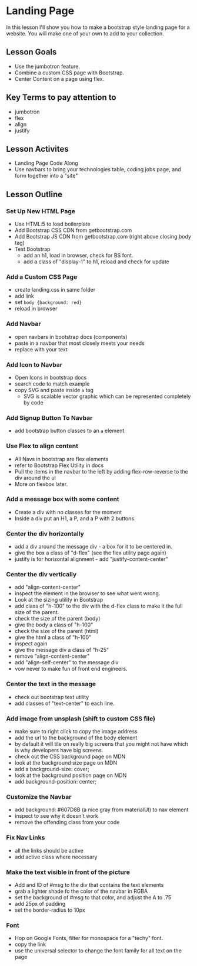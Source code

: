 # Landing Page
In this lesson I'll show you how to make a bootstrap style landing page for a website.  You will make one of your own to add to your collection.

## Lesson Goals
- Use the jumbotron feature.
- Combine a custom CSS page with Bootstrap.
- Center Content on a page using flex.

## Key Terms to pay attention to
- jumbotron
- flex
- align
- justify


## Lesson Activites
- Landing Page Code Along
- Use navbars to bring your technologies table, coding jobs page, and form together into a "site"

## Lesson Outline
### Set Up New HTML Page
- Use HTML:5 to load boilerplate
- Add Bootstrap CSS CDN from getbootstrap.com
- Add Bootstrap JS CDN from getbootstrap.com (right above closing body tag)
- Test Bootstrap
    - add an h1, load in browser, check for BS font.
    - add a class of "display-1" to h1, reload and check for update

### Add a Custom CSS Page
- create landing.css in same folder
- add link
- set ```body {background: red}```
- reload in browser

### Add Navbar
- open navbars in bootstrap docs (components)
- paste in a navbar that most closely meets your needs
- replace with your text

### Add Icon to Navbar
- Open Icons in bootstrap docs
- search code to match example
- copy SVG and paste inside `a` tag
    - SVG is scalable vector graphic which can be represented completely by code

### Add Signup Button To Navbar
- add bootstrap button classes to an `a` element.

### Use Flex to align content
- All Navs in bootstrap are flex elements
- refer to Bootstrap Flex Utility in docs
- Pull the items in the navbar to the left by adding flex-row-reverse to the div around the ul
- More on flexbox later.

### Add a message box with some content
- Create a div with no classes for the moment
- Inside a div put an H1, a P, and a P with 2 buttons.

### Center the div horizontally
- add a div around the message div - a box for it to be centered in.
- give the box a class of "d-flex" (see the flex utility page again)
- justify is for horizontal alignment - add "justify-content-center"

### Center the div vertically
- add "align-content-center"
- inspect the element in the browser to see what went wrong.
- Look at the sizing utility in Bootstrap
- add class of "h-100" to the div with the d-flex class to make it the full size of the parent.
- check the size of the parent (body)
- give the body a class of "h-100"
- check the size of the parent (html)
- give the html a class of "h-100"
- inspect again
- give the message div a class of "h-25"
- remove "align-content-center"
- add "align-self-center" to the message div
- vow never to make fun of front end engineers.

### Center the text in the message
- check out bootstrap text utility
- add classes of "text-center" to each line.

### Add image from unsplash (shift to custom CSS file)
- make sure to right click to copy the image address
- add the url to the background of the body element
- by default it will tile on really big screens that you might not have which is why developers have big screens.
- check out the CSS background page on MDN
- look at the background size page on MDN
- add a background-size: cover;
- look at the background position page on MDN
- add background-position: center;

### Customize the Navbar
- add background: #607D8B (a nice gray from materialUI) to nav element
- inspect to see why it doesn't work
- remove the offending class from your code

### Fix Nav Links
- all the links should be active
- add active class where necessary

### Make the text visible in front of the picture
- Add and ID of #msg to the div that contains the text elements
- grab a lighter shade fo the color of the navbar in RGBA
- set the background of #msg to that color, and adjust the A to .75
- add 25px of padding
- set the border-radius to 10px

### Font
- Hop on Google Fonts, filter for monospace for a "techy" font.
- copy the link
- use the universal selector to change the font family for all text on the page


